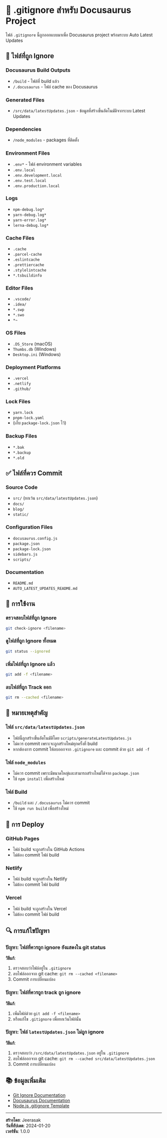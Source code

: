 # 📁 .gitignore สำหรับ Docusaurus Project

ไฟล์ `.gitignore` นี้ถูกออกแบบมาเพื่อ Docusaurus project พร้อมระบบ Auto Latest Updates

## 🚫 ไฟล์ที่ถูก Ignore

### Docusaurus Build Outputs
- `/build` - ไฟล์ที่ build แล้ว
- `/.docusaurus` - ไฟล์ cache ของ Docusaurus

### Generated Files
- `/src/data/latestUpdates.json` - ข้อมูลที่สร้างขึ้นอัตโนมัติจากระบบ Latest Updates

### Dependencies
- `/node_modules` - packages ที่ติดตั้ง

### Environment Files
- `.env*` - ไฟล์ environment variables
- `.env.local`
- `.env.development.local`
- `.env.test.local`
- `.env.production.local`

### Logs
- `npm-debug.log*`
- `yarn-debug.log*`
- `yarn-error.log*`
- `lerna-debug.log*`

### Cache Files
- `.cache`
- `.parcel-cache`
- `.eslintcache`
- `.prettiercache`
- `.stylelintcache`
- `*.tsbuildinfo`

### Editor Files
- `.vscode/`
- `.idea/`
- `*.swp`
- `*.swo`
- `*~`

### OS Files
- `.DS_Store` (macOS)
- `Thumbs.db` (Windows)
- `Desktop.ini` (Windows)

### Deployment Platforms
- `.vercel`
- `.netlify`
- `.github/`

### Lock Files
- `yarn.lock`
- `pnpm-lock.yaml`
- (เก็บ `package-lock.json` ไว้)

### Backup Files
- `*.bak`
- `*.backup`
- `*.old`

## ✅ ไฟล์ที่ควร Commit

### Source Code
- `src/` (ยกเว้น `src/data/latestUpdates.json`)
- `docs/`
- `blog/`
- `static/`

### Configuration Files
- `docusaurus.config.js`
- `package.json`
- `package-lock.json`
- `sidebars.js`
- `scripts/`

### Documentation
- `README.md`
- `AUTO_LATEST_UPDATES_README.md`

## 🔧 การใช้งาน

### ตรวจสอบไฟล์ที่ถูก Ignore
```bash
git check-ignore <filename>
```

### ดูไฟล์ที่ถูก Ignore ทั้งหมด
```bash
git status --ignored
```

### เพิ่มไฟล์ที่ถูก Ignore แล้ว
```bash
git add -f <filename>
```

### ลบไฟล์ที่ถูก Track ออก
```bash
git rm --cached <filename>
```

## 📝 หมายเหตุสำคัญ

### ไฟล์ `src/data/latestUpdates.json`
- ไฟล์นี้ถูกสร้างขึ้นอัตโนมัติโดย `scripts/generateLatestUpdates.js`
- ไม่ควร commit เพราะจะถูกสร้างใหม่ทุกครั้งที่ build
- หากต้องการ commit ให้ลบออกจาก `.gitignore` และ commit ด้วย `git add -f`

### ไฟล์ `node_modules`
- ไม่ควร commit เพราะมีขนาดใหญ่และสามารถสร้างใหม่ได้จาก `package.json`
- ใช้ `npm install` เพื่อสร้างใหม่

### ไฟล์ Build
- `/build` และ `/.docusaurus` ไม่ควร commit
- ใช้ `npm run build` เพื่อสร้างใหม่

## 🚀 การ Deploy

### GitHub Pages
- ไฟล์ build จะถูกสร้างใน GitHub Actions
- ไม่ต้อง commit ไฟล์ build

### Netlify
- ไฟล์ build จะถูกสร้างใน Netlify
- ไม่ต้อง commit ไฟล์ build

### Vercel
- ไฟล์ build จะถูกสร้างใน Vercel
- ไม่ต้อง commit ไฟล์ build

## 🔍 การแก้ไขปัญหา

### ปัญหา: ไฟล์ที่ควรถูก ignore ยังแสดงใน git status

**วิธีแก้**:
1. ตรวจสอบว่าไฟล์อยู่ใน `.gitignore`
2. ลบไฟล์ออกจาก git cache: `git rm --cached <filename>`
3. Commit การเปลี่ยนแปลง

### ปัญหา: ไฟล์ที่ควรถูก track ถูก ignore

**วิธีแก้**:
1. เพิ่มไฟล์ด้วย `git add -f <filename>`
2. หรือแก้ไข `.gitignore` เพื่อยกเว้นไฟล์นั้น

### ปัญหา: ไฟล์ `latestUpdates.json` ไม่ถูก ignore

**วิธีแก้**:
1. ตรวจสอบว่า `/src/data/latestUpdates.json` อยู่ใน `.gitignore`
2. ลบไฟล์ออกจาก git cache: `git rm --cached src/data/latestUpdates.json`
3. Commit การเปลี่ยนแปลง

## 📚 ข้อมูลเพิ่มเติม

- [Git Ignore Documentation](https://git-scm.com/docs/gitignore)
- [Docusaurus Documentation](https://docusaurus.io/docs)
- [Node.js .gitignore Template](https://github.com/github/gitignore/blob/main/Node.gitignore)

---

**สร้างโดย**: Jeerasak  
**วันที่อัปเดต**: 2024-01-20  
**เวอร์ชัน**: 1.0.0
